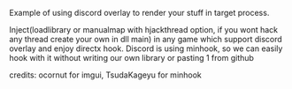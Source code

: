 Example of using discord overlay to render your stuff in target process.

Inject(loadlibrary or manualmap with hjackthread option, if you wont hack any thread create your own in dll main) in any game which support discord overlay and enjoy directx hook.
Discord is using minhook, so we can easily hook with it without writing our own library or pasting 1 from github

credits: ocornut for imgui, TsudaKageyu for minhook
